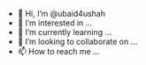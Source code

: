 - 👋 Hi, I’m @ubaid4ushah
- 👀 I’m interested in ...
- 🌱 I’m currently learning ...
- 💞️ I’m looking to collaborate on ...
- 📫 How to reach me ...

<!---
ubaid4ushah/ubaid4ushah is a ✨ special ✨ repository because its `README.md` (this file) appears on your GitHub profile.
You can click the Preview link to take a look at your changes.
--->
